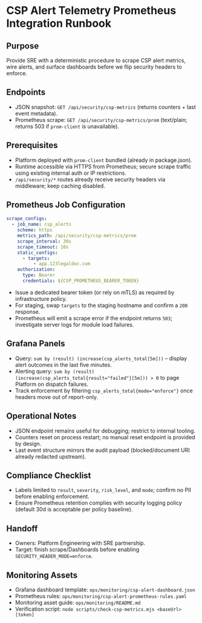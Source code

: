 ﻿# CSP Alert Telemetry Prometheus Integration Runbook

## Purpose
Provide SRE with a deterministic procedure to scrape CSP alert metrics, wire alerts, and surface dashboards before we flip security headers to enforce.

## Endpoints
- JSON snapshot: `GET /api/security/csp-metrics` (returns counters + last event metadata).
- Prometheus scrape: `GET /api/security/csp-metrics/prom` (text/plain; returns 503 if `prom-client` is unavailable).

## Prerequisites
- Platform deployed with `prom-client` bundled (already in package.json).
- Runtime accessible via HTTPS from Prometheus; secure scrape traffic using existing internal auth or IP restrictions.
- `/api/security/*` routes already receive security headers via middleware; keep caching disabled.

## Prometheus Job Configuration
```yaml
scrape_configs:
  - job_name: csp_alerts
    scheme: https
    metrics_path: /api/security/csp-metrics/prom
    scrape_interval: 30s
    scrape_timeout: 10s
    static_configs:
      - targets:
          - app.123legaldoc.com
    authorization:
      type: Bearer
      credentials: ${CSP_PROMETHEUS_BEARER_TOKEN}
```
- Issue a dedicated bearer token (or rely on mTLS) as required by infrastructure policy.
- For staging, swap `targets` to the staging hostname and confirm a `200` response.
- Prometheus will emit a scrape error if the endpoint returns `503`; investigate server logs for module load failures.

## Grafana Panels
- Query: `sum by (result) (increase(csp_alerts_total[5m]))` – display alert outcomes in the last five minutes.
- Alerting query: `sum by (result)(increase(csp_alerts_total{result="failed"}[5m])) > 0` to page Platform on dispatch failures.
- Track enforcement by filtering `csp_alerts_total{mode="enforce"}` once headers move out of report-only.

## Operational Notes
- JSON endpoint remains useful for debugging; restrict to internal tooling.
- Counters reset on process restart; no manual reset endpoint is provided by design.
- Last event structure mirrors the audit payload (blocked/document URI already redacted upstream).

## Compliance Checklist
- Labels limited to `result`, `severity`, `risk_level`, and `mode`; confirm no PII before enabling enforcement.
- Ensure Prometheus retention complies with security logging policy (default 30d is acceptable per policy baseline).

## Handoff
- Owners: Platform Engineering with SRE partnership.
- Target: finish scrape/Dashboards before enabling `SECURITY_HEADER_MODE=enforce`.

## Monitoring Assets
- Grafana dashboard template: `ops/monitoring/csp-alert-dashboard.json`
- Prometheus rules: `ops/monitoring/csp-alert-prometheus-rules.yaml`
- Monitoring asset guide: `ops/monitoring/README.md`
- Verification script: `node scripts/check-csp-metrics.mjs <baseUrl> [token]`
